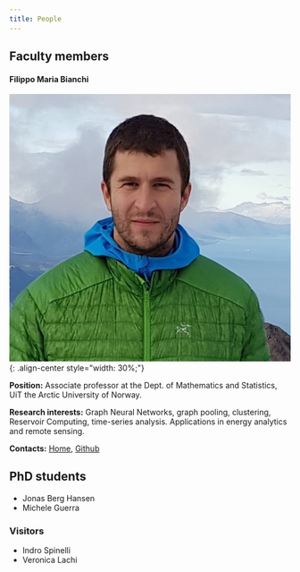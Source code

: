 ```yaml
---
title: People
---
```


## Faculty members

#### Filippo Maria Bianchi

![Filippo Maria Bianchi](figs\filippo_bianchi.jpg "filippo maria bianchi"){: .align-center style="width: 30%;"}

**Position:** Associate professor at the Dept. of Mathematics and Statistics, UiT the Arctic University of Norway.

**Research interests:** Graph Neural Networks, graph pooling, clustering, Reservoir Computing, time-series analysis. Applications in energy analytics and remote sensing.

**Contacts:** [Home](https://sites.google.com/view/filippombianchi/home), [Github](https://github.com/FilippoMB)

## PhD students

- Jonas Berg Hansen
- Michele Guerra


### Visitors

- Indro Spinelli
- Veronica Lachi
